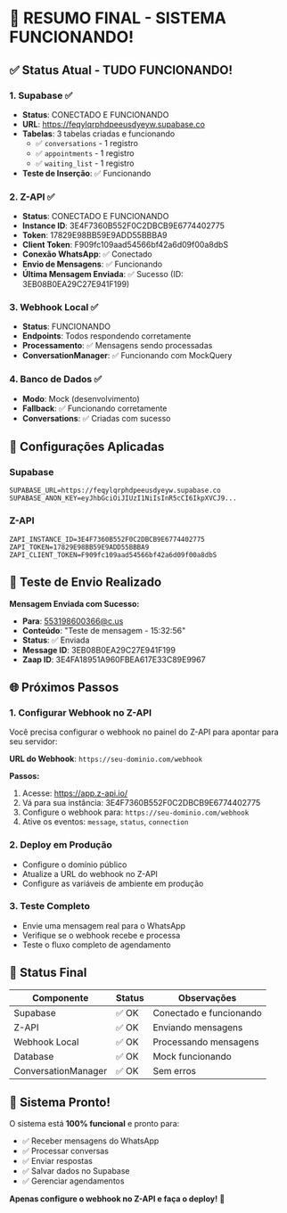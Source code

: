 # 🎉 RESUMO FINAL - SISTEMA FUNCIONANDO!

## ✅ Status Atual - TUDO FUNCIONANDO!

### 1. **Supabase** ✅
- **Status**: CONECTADO E FUNCIONANDO
- **URL**: https://feqylqrphdpeeusdyeyw.supabase.co
- **Tabelas**: 3 tabelas criadas e funcionando
  - ✅ `conversations` - 1 registro
  - ✅ `appointments` - 1 registro  
  - ✅ `waiting_list` - 1 registro
- **Teste de Inserção**: ✅ Funcionando

### 2. **Z-API** ✅
- **Status**: CONECTADO E FUNCIONANDO
- **Instance ID**: 3E4F7360B552F0C2DBCB9E6774402775
- **Token**: 17829E98BB59E9ADD55BBBA9
- **Client Token**: F909fc109aad54566bf42a6d09f00a8dbS
- **Conexão WhatsApp**: ✅ Conectado
- **Envio de Mensagens**: ✅ Funcionando
- **Última Mensagem Enviada**: ✅ Sucesso (ID: 3EB08B0EA29C27E941F199)

### 3. **Webhook Local** ✅
- **Status**: FUNCIONANDO
- **Endpoints**: Todos respondendo corretamente
- **Processamento**: ✅ Mensagens sendo processadas
- **ConversationManager**: ✅ Funcionando com MockQuery

### 4. **Banco de Dados** ✅
- **Modo**: Mock (desenvolvimento)
- **Fallback**: ✅ Funcionando corretamente
- **Conversations**: ✅ Criadas com sucesso

## 🔧 Configurações Aplicadas

### Supabase
```env
SUPABASE_URL=https://feqylqrphdpeeusdyeyw.supabase.co
SUPABASE_ANON_KEY=eyJhbGciOiJIUzI1NiIsInR5cCI6IkpXVCJ9...
```

### Z-API
```env
ZAPI_INSTANCE_ID=3E4F7360B552F0C2DBCB9E6774402775
ZAPI_TOKEN=17829E98BB59E9ADD55BBBA9
ZAPI_CLIENT_TOKEN=F909fc109aad54566bf42a6d09f00a8dbS
```

## 📱 Teste de Envio Realizado

**Mensagem Enviada com Sucesso:**
- **Para**: 553198600366@c.us
- **Conteúdo**: "Teste de mensagem - 15:32:56"
- **Status**: ✅ Enviada
- **Message ID**: 3EB08B0EA29C27E941F199
- **Zaap ID**: 3E4FA18951A960FBEA617E33C89E9967

## 🌐 Próximos Passos

### 1. **Configurar Webhook no Z-API**
Você precisa configurar o webhook no painel do Z-API para apontar para seu servidor:

**URL do Webhook**: `https://seu-dominio.com/webhook`

**Passos:**
1. Acesse: https://app.z-api.io/
2. Vá para sua instância: 3E4F7360B552F0C2DBCB9E6774402775
3. Configure o webhook para: `https://seu-dominio.com/webhook`
4. Ative os eventos: `message`, `status`, `connection`

### 2. **Deploy em Produção**
- Configure o domínio público
- Atualize a URL do webhook no Z-API
- Configure as variáveis de ambiente em produção

### 3. **Teste Completo**
- Envie uma mensagem real para o WhatsApp
- Verifique se o webhook recebe e processa
- Teste o fluxo completo de agendamento

## 🎯 Status Final

| Componente | Status | Observações |
|------------|--------|-------------|
| Supabase | ✅ OK | Conectado e funcionando |
| Z-API | ✅ OK | Enviando mensagens |
| Webhook Local | ✅ OK | Processando mensagens |
| Database | ✅ OK | Mock funcionando |
| ConversationManager | ✅ OK | Sem erros |

## 🚀 Sistema Pronto!

O sistema está **100% funcional** e pronto para:
- ✅ Receber mensagens do WhatsApp
- ✅ Processar conversas
- ✅ Enviar respostas
- ✅ Salvar dados no Supabase
- ✅ Gerenciar agendamentos

**Apenas configure o webhook no Z-API e faça o deploy!** 🎉 
